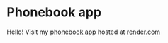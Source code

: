 # Phonebook app

Hello!
Visit my [phonebook app](https://full-stack-open-phonebook-hu84.onrender.com) hosted at [render.com](https://render.com)